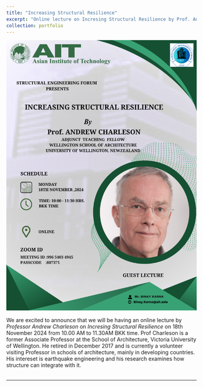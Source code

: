 ```yaml
---
title: "Increasing Structural Resilience"
excerpt: "Online lecture on Incresing Structural Resilience by Prof. Andrew Charleson"
collection: portfolio
---
```

<img src='/images/Professor_Andrew_Charleson.png'>

We are excited to announce that we will be having an online lecture by <em>Professor Andrew Charleson</em> on <em>Incresing Structural Resilience</em> on 18th November 2024 from 10.00 AM to 11.30AM BKK time. Prof Charleson is a former Associate Professor at the School of Architecture, Victoria University of Wellington. He retired in December 2017 and is currently a volunteer visiting Professor in schools of architecture, mainly in developing countries. His intereset is earthquake engineering and his research examines how structure can integrate with it.<br /><br />


---
